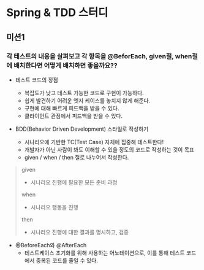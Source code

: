 # Spring & TDD 스터디

## 미션1

### 각 테스트의 내용을 살펴보고 각 항목을 @BeforEach, given절, when절에 배치한다면 어떻게 배치하면 좋을까요??

- 테스트 코드의 장점
  - 복잡도가 낮고 테스트 가능한 코드로 구현이 가능하다.
  - 쉽게 발견하기 어려운 엣지 케이스를 놓치지 않게 해준다.
  - 구현에 대해 빠르게 피드백을 받을 수 있다.
  - 클라이언트 관점에서 피드백을 받을 수 있다.


- BDD(Behavior Driven Development) 스타일로 작성하기
  - 시나리오에 기반한 TC(Test Case) 자체에 집중해 테스트한다!
  - 개발자가 아닌 사람이 봐도 이해할 수 있을 정도의 코드로 작성하는 것이 목표
  - given / when / then 절로 나누어서 작성한다.


> given
> 
> - 시나리오 진행에 필요한 모든 준비 과정
> 
> when
> - 시나리오 행동을 진행
> 
> then
> 
> - 시나리오 진행에 대한 결과를 명시하고, 검증


- @BeforeEach와 @AfterEach
  - 테스트케이스 초기화를 위해 사용하는 어노테이션으로, 이를 통해 테스트 코드에서 중복된 코드를 줄일 수 있다.
